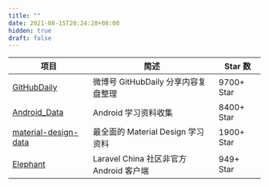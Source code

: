 ```yaml
---
title: ""
date: 2021-08-15T20:24:28+08:00
hidden: true
draft: false
---
```


项目|简述|Star 数
---|---|---
[GitHubDaily](https://github.com/GitHubDaily/GitHubDaily) | 微博号 GitHubDaily 分享内容复盘整理 | 9700+ Star
[Android_Data](https://github.com/Freelander/Android_Data) | Android 学习资料收集 | 8400+ Star
[material-design-data](https://github.com/Luosunce/material-design-data) | 最全面的 Material Design 学习资料 | 1900+ Star
[Elephant](https://github.com/Freelander/Elephant) | Laravel China 社区非官方 Android 客户端 | 949+ Star